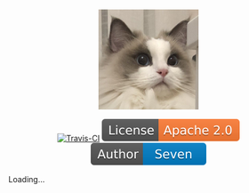 <GitHubWrapper>
<p align="center">
    <br/>
    <a href="https://fobgochod.com" target="_blank">
    <img width="180" src="https://raw.githubusercontent.com/fobgochod/seven-notes/master/.vuepress/public/images/logo.png" alt="logo">
  </a>
</p>

<TitleInfos />

<p align="center" class="print-break">
    <GithubInfos />
    <a href="https://fobgochod.com" style="display:inline-block"><words type='updated' /></a>
    <a href="https://app.travis-ci.com/github/fobgochod/seven-notes" target="_blank" style="display:inline-block" class="not-print"><img src="https://app.travis-ci.com/fobgochod/seven-notes.svg?branch=master" alt="Travis-CI"></a>
    <a href="https://www.apache.org/licenses/LICENSE-2.0" target="_blank" style="display:inline-block"><img src="https://raw.githubusercontent.com/fobgochod/seven-notes/master/.vuepress/public/images/license-apache.svg" alt="License"></a>
    <a href="/summary/" style="display:inline-block"><words type='badge' chapter='/'/></a>
    <a href="https://fobgochod.com/zh/introduction/about-me.html" target="_blank" style="display:inline-block"><img src="https://raw.githubusercontent.com/fobgochod/seven-notes/master/.vuepress/public/images/author.svg" alt="About Author"></a>
</p>
</GitHubWrapper>


<GlobalTOC pages='/' :level='0' >Loading...</GlobalTOC>
